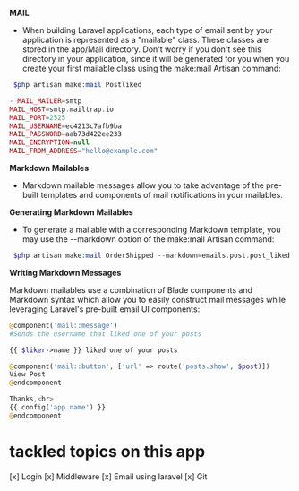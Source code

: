 **MAIL**

- When building Laravel applications, each type of email sent by your application is represented as a "mailable" class. These classes are stored in the app/Mail directory. Don't worry if you don't see this directory in your application, since it will be generated for you when you create your first mailable class using the make:mail Artisan command:

```php
 $php artisan make:mail Postliked
```

```php
- MAIL_MAILER=smtp
MAIL_HOST=smtp.mailtrap.io
MAIL_PORT=2525
MAIL_USERNAME=ec4213c7afb9ba
MAIL_PASSWORD=aab73d422ee233
MAIL_ENCRYPTION=null
MAIL_FROM_ADDRESS="hello@example.com"


```

**Markdown Mailables**

- Markdown mailable messages allow you to take advantage of the pre-built templates and components of mail notifications in your mailables.

**Generating Markdown Mailables**

- To generate a mailable with a corresponding Markdown template, you may use the --markdown option of the make:mail Artisan command:

```php
 $php artisan make:mail OrderShipped --markdown=emails.post.post_liked
```

**Writing Markdown Messages**

Markdown mailables use a combination of Blade components and Markdown syntax which allow you to easily construct mail messages while leveraging Laravel's pre-built email UI components:

```php
@component('mail::message')
#Sends the username that liked one of your posts

{{ $liker->name }} liked one of your posts

@component('mail::button', ['url' => route('posts.show', $post)])
View Post
@endcomponent

Thanks,<br>
{{ config('app.name') }}
@endcomponent

```

# tackled topics on this app

[x] Login
[x] Middleware
[x] Email using laravel
[x] Git
